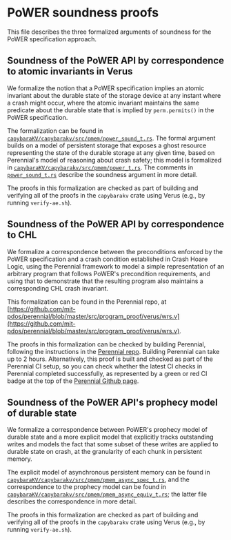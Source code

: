# PoWER soundness proofs

This file describes the three formalized arguments of soundness for the
PoWER specification approach.

## Soundness of the PoWER API by correspondence to atomic invariants in Verus

We formalize the notion that a PoWER specification implies an atomic invariant
about the durable state of the storage device at any instant where a crash might
occur, where the atomic invariant maintains the same predicate about the durable
state that is implied by `perm.permits()` in the PoWER specification.

The formalization can be found in
[`capybaraKV/capybarakv/src/pmem/power_sound_t.rs`](../capybaraKV/capybarakv/src/pmem/power_sound_t.rs).
The
formal argument builds on a model of persistent storage that exposes a ghost
resource representing the state of the durable storage at any given time, based
on Perennial's model of reasoning about crash safety; this model is formalized
in
[`capybaraKV/capybarakv/src/pmem/power_t.rs`](../capybaraKV/capybarakv/src/pmem/power_t.rs).
The comments in
[`power_sound_t.rs`](../capybaraKV/capybarakv/src/pmem/power_sound_t.rs)
describe the soundness argument in more detail.

The proofs in this formalization are checked as part of building and
verifying all of the proofs in the `capybarakv` crate using Verus
(e.g., by running `verify-ae.sh`).

## Soundness of the PoWER API by correspondence to CHL

We formalize a correspondence between the preconditions enforced by the PoWER
specification and a crash condition established in Crash Hoare Logic, using the
Perennial framework to model a simple representation of an arbitrary program
that follows PoWER's precondition requirements, and using that to demonstrate
that the resulting program also maintains a corresponding CHL crash invariant.

This formalization can be found in the Perennial repo, at [https://github.com/mit-pdos/perennial/blob/master/src/program_proof/verus/wrs.v](https://github.com/mit-pdos/perennial/blob/master/src/program_proof/verus/wrs.v).

The proofs in this formalization can be checked by building
Perennial, following the instructions in the [Perennial
repo](https://github.com/mit-pdos/perennial).  Building Perennial 
can take up to 2 hours. Alternatively, this
proof is built and checked as part of the Perennial CI setup, so you can
check whether the latest CI checks in Perennial completed successfully,
as represented by a green or red CI badge at the top of the [Perennial
Github page](https://github.com/mit-pdos/perennial).

## Soundness of the PoWER API's prophecy model of durable state

We formalize a correspondence between PoWER's prophecy model of durable
state and a more explicit model that explicitly tracks outstanding
writes and models the fact that some subset of these writes are applied
to durable state on crash, at the granularity of each chunk in persistent
memory.

The explicit model of asynchronous persistent memory can be found in
[`capybaraKV/capybarakv/src/pmem/pmem_async_spec_t.rs`](../capybaraKV/capybarakv/src/pmem/pmem_async_spec_t.rs),
and the correspondence to the prophecy model can be found in
[`capybaraKV/capybarakv/src/pmem/pmem_async_equiv_t.rs`](../capybaraKV/capybarakv/src/pmem/pmem_async_equiv_t.rs);
the latter file describes the correspondence in more detail.

The proofs in this formalization are checked as part of building and
verifying all of the proofs in the `capybarakv` crate using Verus
(e.g., by running `verify-ae.sh`).
